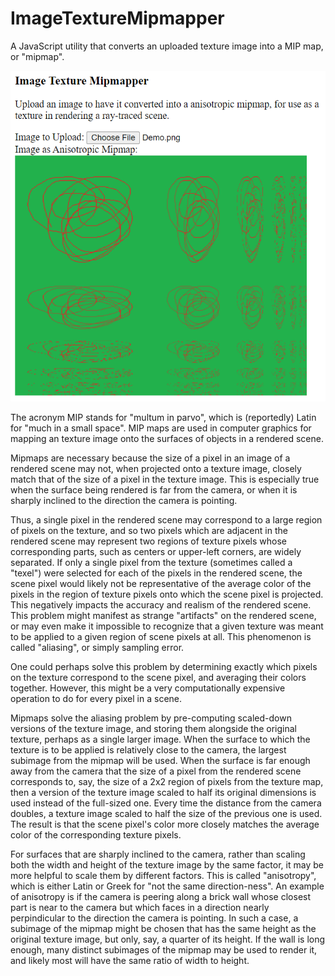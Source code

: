 ImageTextureMipmapper
=====================

A JavaScript utility that converts an uploaded texture image into a
MIP map, or "mipmap".

<img src="Screenshot.png" />

The acronym MIP stands for "multum in parvo", which is (reportedly)
Latin for "much in a small space".  MIP maps are used in computer graphics
for mapping an texture image onto the surfaces of objects in a rendered scene.

Mipmaps are necessary because the size of a pixel
in an image of a rendered scene may not, when projected onto a texture image,
closely match that of the size of a pixel in the texture image.
This is especially true when the surface being rendered is far from the camera,
or when it is sharply inclined to the direction the camera is pointing.

Thus, a single pixel in the rendered scene may correspond to a large region
of pixels on the texture, and so two pixels which are adjacent in the rendered scene
may represent two regions of texture pixels whose corresponding parts,
such as centers or upper-left corners, are widely separated.
If only a single pixel from the texture (sometimes called a "texel") were selected
for each of the pixels in the rendered scene, the scene pixel would likely not be
representative of the average color of the pixels in the region of texture pixels
onto which the scene pixel is projected.  This negatively impacts the accuracy and realism
of the rendered scene.  This problem might manifest as strange "artifacts" on the rendered
scene, or may even make it impossible to recognize that a given texture was meant to be
applied to a given region of scene pixels at all.  This phenomenon is called "aliasing",
or simply sampling error.

One could perhaps solve this problem by determining exactly which pixels on the texture
correspond to the scene pixel, and averaging their colors together.  However,
this might be a very computationally expensive operation to do for every pixel in a scene.

Mipmaps solve the aliasing problem by pre-computing scaled-down versions of the texture image,
and storing them alongside the original texture, perhaps as a single larger image.
When the surface to which the texture is to be applied is relatively close to
the camera, the largest subimage from the mipmap will be used.  When the surface is
far enough away from the camera that the size of a pixel from the rendered scene
corresponds to, say, the size of a 2x2 region of pixels from the texture map,
then a version of the texture image scaled to half its original dimensions is used
instead of the full-sized one.  Every time the distance from the camera doubles,
a texture image scaled to half the size of the previous one is used.  The result
is that the scene pixel's color more closely matches the average color of the
corresponding texture pixels.

For surfaces that are sharply inclined to the camera, rather than scaling both the width
and height of the texture image by the same factor, it may be more helpful
to scale them by different factors.  This is called "anisotropy", which is either Latin
or Greek for "not the same direction-ness".  An example of anisotropy is if the camera
is peering along a brick wall whose closest part is near to the camera
but which faces in a direction nearly perpindicular to the direction
the camera is pointing.  In such a case, a subimage of the mipmap might be chosen
that has the same height as the original texture image, but only, say, a quarter of
its height.  If the wall is long enough, many distinct subimages of the mipmap may be used
to render it, and likely most will have the same ratio of width to height.